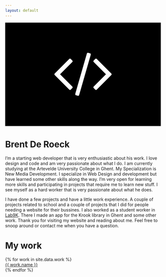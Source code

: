 ```yaml
---
layout: default
---
```

<div class="info-header">
    <img src="images/DSC_0036.jpg" alt="Foto van Brent">
    <div class="info-text">
        <h1>Brent De Roeck</h1>
        <div>
            <p>I’m a starting web developer that is very enthusiastic about his work. I love design and code and am very passionate about what I do. I am currently studying at the Artevelde University College in Ghent. My Specialization is New Media Development. I specialize in Web Design and development but have learned some other skills along the way. I’m very open for learning more skills and participating in projects that require me to learn new stuff. I see myself as a hard worker that is very passionate about what he does. 
            </p>
            <p>
                I have done a few projects and have a little work experience. A couple of projects related to school and a couple of projects that I did for people needing a website for their bussines. I also worked as a student worker in <a href="https://lab9k.github.io" target="_blank">Lab9K</a>. There I made an app for the Krook library in Ghent and some other work. Thank you for visiting my website and reading about me. Feel free to snoop around or contact me when you have a question.
            </p>
        </div>
    </div>
</div>

<div class="portfolio-wrapper">
    <h1>My work</h1>
    <div class="work-wrapper">
{% for work in site.data.work %}
<div style="background-image: url('{{ work.image }}')">
<a href="{{ work.url }}" target="_blank">{{ work.name }}</a>
</div>
{% endfor %}
    </div>
</div>
